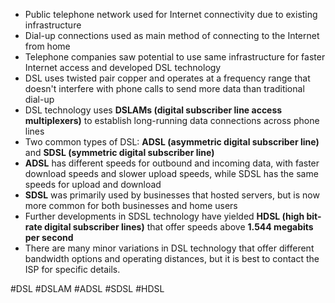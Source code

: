 -   Public telephone network used for Internet connectivity due to existing infrastructure
-   Dial-up connections used as main method of connecting to the Internet from home
-   Telephone companies saw potential to use same infrastructure for faster Internet access and developed DSL technology
-   DSL uses twisted pair copper and operates at a frequency range that doesn't interfere with phone calls to send more data than traditional dial-up
-   DSL technology uses **DSLAMs (digital subscriber line access multiplexers)** to establish long-running data connections across phone lines
-   Two common types of DSL: **ADSL (asymmetric digital subscriber line)** and **SDSL (symmetric digital subscriber line)**
-   **ADSL** has different speeds for outbound and incoming data, with faster download speeds and slower upload speeds, while SDSL has the same speeds for upload and download
-   **SDSL** was primarily used by businesses that hosted servers, but is now more common for both businesses and home users
-   Further developments in SDSL technology have yielded **HDSL (high bit-rate digital subscriber lines)** that offer speeds above **1.544 megabits per second**
-   There are many minor variations in DSL technology that offer different bandwidth options and operating distances, but it is best to contact the ISP for specific details.

#DSL #DSLAM #ADSL #SDSL #HDSL